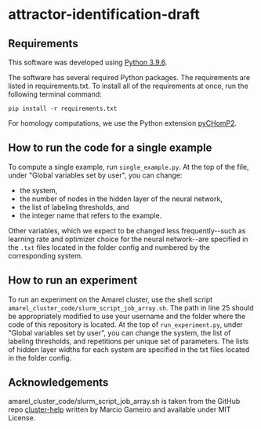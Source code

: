 # attractor-identification-draft

## Requirements
This software was developed using [Python 3.9.6](https://www.python.org/downloads/release/python-396/).

The software has several required Python packages. The requirements are listed in requirements.txt. To install all of the requirements at once, run the following terminal command:

```pip install -r requirements.txt```

For homology computations, we use the Python extension [pyCHomP2](https://pypi.org/project/pychomp2/).

## How to run the code for a single example
To compute a single example, run ``` single_example.py ```. At the top of the file, under "Global variables set by user", you can change:
- the system,
- the number of nodes in the hidden layer of the neural network,
- the list of labeling thresholds, and
- the integer name that refers to the example.

Other variables, which we expect to be changed less frequently--such as learning rate and optimizer choice for the neural network--are specified in the ``` .txt ``` files located in the folder config and numbered by the corresponding system.

## How to run an experiment
To run an experiment on the Amarel cluster, use the shell script ``` amarel_cluster_code/slurm_script_job_array.sh ```. The path in line 25 should be appropriately modified to use your username and the folder where the code of this repository is located. At the top of ``` run_experiment.py ```, under "Global variables set by user", you can change the system, the list of labeling thresholds, and repetitions per unique set of parameters. The lists of hidden layer widths for each system are specified in the txt files located in the folder config.

## Acknowledgements
amarel_cluster_code/slurm_script_job_array.sh is taken from the GitHub repo [cluster-help](https://github.com/marciogameiro/cluster-help) written by Marcio Gameiro and available under MIT License.

